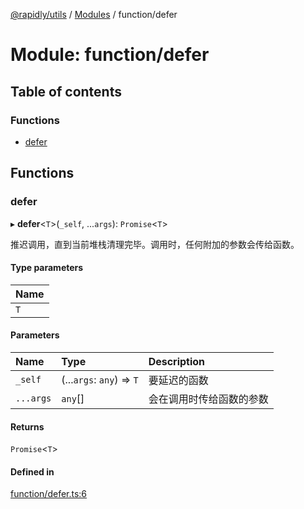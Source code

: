 [@rapidly/utils](../README.md) / [Modules](../modules.md) / function/defer

# Module: function/defer

## Table of contents

### Functions

- [defer](function_defer.md#defer)

## Functions

### defer

▸ **defer**<`T`\>(`_self`, ...`args`): `Promise`<`T`\>

推迟调用，直到当前堆栈清理完毕。调用时，任何附加的参数会传给函数。

#### Type parameters

| Name |
| :------ |
| `T` |

#### Parameters

| Name | Type | Description |
| :------ | :------ | :------ |
| `_self` | (...`args`: `any`) => `T` | 要延迟的函数 |
| `...args` | `any`[] | 会在调用时传给函数的参数 |

#### Returns

`Promise`<`T`\>

#### Defined in

[function/defer.ts:6](https://github.com/canguser/rapidly-utils/blob/3c92917/main/function/defer.ts#L6)
